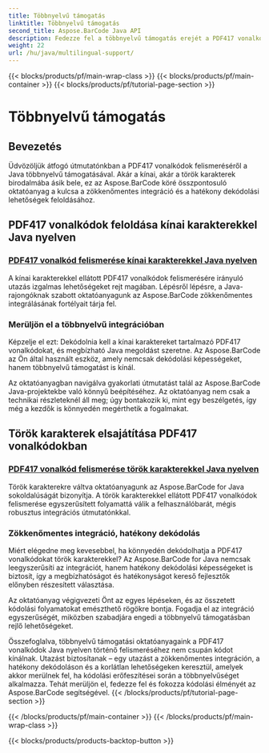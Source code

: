 ```yaml
---
title: Többnyelvű támogatás
linktitle: Többnyelvű támogatás
second_title: Aspose.BarCode Java API
description: Fedezze fel a többnyelvű támogatás erejét a PDF417 vonalkódok felismeréséről szóló oktatóanyagainkkal. Merüljön el a Java kódolásban az Aspose.BarCode segítségével a zökkenőmentes integráció érdekében.
weight: 22
url: /hu/java/multilingual-support/
---
```


{{< blocks/products/pf/main-wrap-class >}}
{{< blocks/products/pf/main-container >}}
{{< blocks/products/pf/tutorial-page-section >}}

# Többnyelvű támogatás


## Bevezetés
Üdvözöljük átfogó útmutatónkban a PDF417 vonalkódok felismeréséről a Java többnyelvű támogatásával. Akár a kínai, akár a török karakterek birodalmába ásik bele, ez az Aspose.BarCode köré összpontosuló oktatóanyag a kulcsa a zökkenőmentes integráció és a hatékony dekódolási lehetőségek feloldásához.

## PDF417 vonalkódok feloldása kínai karakterekkel Java nyelven
### [PDF417 vonalkód felismerése kínai karakterekkel Java nyelven](./recognizing-pdf417-chinese-characters/)

A kínai karakterekkel ellátott PDF417 vonalkódok felismerésére irányuló utazás izgalmas lehetőségeket rejt magában. Lépésről lépésre, a Java-rajongóknak szabott oktatóanyagunk az Aspose.BarCode zökkenőmentes integrálásának fortélyait tárja fel.

### Merüljön el a többnyelvű integrációban
Képzelje el ezt: Dekódolnia kell a kínai karaktereket tartalmazó PDF417 vonalkódokat, és megbízható Java megoldást szeretne. Az Aspose.BarCode az Ön által használt eszköz, amely nemcsak dekódolási képességeket, hanem többnyelvű támogatást is kínál.

Az oktatóanyagban navigálva gyakorlati útmutatást talál az Aspose.BarCode Java-projektekbe való könnyű beépítéséhez. Az oktatóanyag nem csak a technikai részleteknél áll meg; úgy bontakozik ki, mint egy beszélgetés, így még a kezdők is könnyedén megérthetik a fogalmakat.

## Török karakterek elsajátítása PDF417 vonalkódokban
### [PDF417 vonalkód felismerése török karakterekkel Java nyelven](./recognizing-pdf417-turkish-characters/)

Török karakterekre váltva oktatóanyagunk az Aspose.BarCode for Java sokoldalúságát bizonyítja. A török karakterekkel ellátott PDF417 vonalkódok felismerése egyszerűsített folyamattá válik a felhasználóbarát, mégis robusztus integrációs útmutatónkkal.

### Zökkenőmentes integráció, hatékony dekódolás
Miért elégedne meg kevesebbel, ha könnyedén dekódolhatja a PDF417 vonalkódokat török karakterekkel? Az Aspose.BarCode for Java nemcsak leegyszerűsíti az integrációt, hanem hatékony dekódolási képességeket is biztosít, így a megbízhatóságot és hatékonyságot kereső fejlesztők előnyben részesített választása.

Az oktatóanyag végigvezeti Önt az egyes lépéseken, és az összetett kódolási folyamatokat emészthető rögökre bontja. Fogadja el az integráció egyszerűségét, miközben szabadjára engedi a többnyelvű támogatásban rejlő lehetőségeket.

Összefoglalva, többnyelvű támogatási oktatóanyagaink a PDF417 vonalkódok Java nyelven történő felismeréséhez nem csupán kódot kínálnak. Utazást biztosítanak – egy utazást a zökkenőmentes integráción, a hatékony dekódoláson és a korlátlan lehetőségeken keresztül, amelyek akkor merülnek fel, ha kódolási erőfeszítései során a többnyelvűséget alkalmazza. Tehát merüljön el, fedezze fel és fokozza kódolási élményét az Aspose.BarCode segítségével.
{{< /blocks/products/pf/tutorial-page-section >}}

{{< /blocks/products/pf/main-container >}}
{{< /blocks/products/pf/main-wrap-class >}}

{{< blocks/products/products-backtop-button >}}

